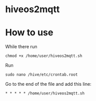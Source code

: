 # hiveos2mqtt


# How to use

While there run
```
chmod +x /home/user/hiveos2mqtt.sh
```

Run
```
sudo nano /hive/etc/crontab.root
```

Go to the end of the file and add this line:
```
* * * * * /home/user/hiveos2mqtt.sh
```
